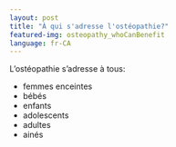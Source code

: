 ```yaml
---
layout: post
title: "À qui s'adresse l'ostéopathie?"
featured-img: osteopathy_whoCanBenefit
language: fr-CA
---
```

L’ostéopathie s’adresse à tous: 
- femmes enceintes
- bébés
- enfants
- adolescents
- adultes
- ainés